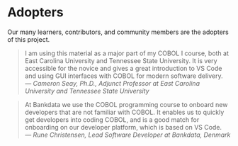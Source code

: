 # Adopters
Our many learners, contributors, and community members are the adopters of this project.

> I am using this material as a major part of my COBOL I course, both at East Carolina University and Tennessee State University. It is very accessible for the novice and gives a great introduction to VS Code and using GUI interfaces with COBOL for modern software delivery. <br>
> *— Cameron Seay, Ph.D., Adjunct Professor at East Carolina University and Tennessee State University*

> At Bankdata we use the COBOL programming course to onboard new developers that are not familiar with COBOL. It enables us to quickly get developers into coding COBOL, and is a good match for onboarding on our developer platform, which is based on VS Code. <br>
> *— Rune Christensen, Lead Software Developer at Bankdata, Denmark*
